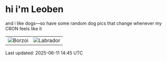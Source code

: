 # hi i'm Leoben

and i like dogs—so have some random dog pics that change whenever my CRON feels like it

|  |  |
|--------|----------|
| ![Borzoi](https://random-dog-vercel.vercel.app/api/random-borzoi?v=1749653128) | ![Labrador](https://random-dog-vercel.vercel.app/api/random-labrador?v=1749653128) |

Last updated: 2025-06-11 14:45 UTC
